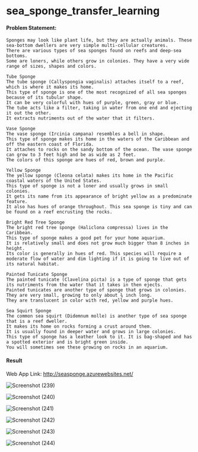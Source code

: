 # sea_sponge_transfer_learning

#### Problem Statement:
    
    Sponges may look like plant life, but they are actually animals. These sea-bottom dwellers are very simple multi-cellular creatures. 
    There are various types of sea sponges found on reefs and deep-sea bottoms. 
    Some are loners, while others grow in colonies. They have a very wide range of sizes, shapes and colors.
    
    Tube Sponge
    The tube sponge (Callyspongia vaginalis) attaches itself to a reef, which is where it makes its home. 
    This type of sponge is one of the most recognized of all sea sponges because of its tubular shape. 
    It can be very colorful with hues of purple, green, gray or blue. 
    The tube acts like a filter, taking in water from one end and ejecting it out the other. 
    It extracts nutriments out of the water that it filters.
    
    Vase Sponge
    The vase sponge (Ircinia campana) resembles a bell in shape. 
    This type of sponge makes its home in the waters of the Caribbean and off the eastern coast of Florida. 
    It attaches to rocks on the sandy bottom of the ocean. The vase sponge can grow to 3 feet high and be as wide as 2 feet. 
    The colors of this sponge are hues of red, brown and purple.
    
    Yellow Sponge
    The yellow sponge (Cleona celata) makes its home in the Pacific coastal waters of the United States. 
    This type of sponge is not a loner and usually grows in small colonies. 
    It gets its name from its appearance of bright yellow as a predominate feature. 
    It also has hues of orange throughout. This sea sponge is tiny and can be found on a reef encrusting the rocks.
    
    Bright Red Tree Sponge
    The bright red tree sponge (Haliclona compressa) lives in the Caribbean. 
    This type of sponge makes a good pet for your home aquarium. 
    It is relatively small and does not grow much bigger than 8 inches in height. 
    Its color is generally in hues of red. This species will require a moderate flow of water and dim lighting if it is going to live out of its natural habitat.
    
    Painted Tunicate Sponge
    The painted tunicate (Clavelina picta) is a type of sponge that gets its nutriments from the water that it takes in then ejects. 
    Painted tunicates are another type of sponge that grows in colonies. They are very small, growing to only about ¾ inch long. 
    They are translucent in color with red, yellow and purple hues.
    
    Sea Squirt Sponge
    The common sea squirt (Didemnum molle) is another type of sea sponge that is a reef dweller. 
    It makes its home on rocks forming a crust around them. 
    It is usually found in deeper water and grows in large colonies. 
    This type of sponge has a leather look to it. It is bag-shaped and has a spotted exterior and is bright green inside. 
    You will sometimes see these growing on rocks in an aquarium.
    
#### Result

Web App Link: http://seasponge.azurewebsites.net/

![Screenshot (239)](https://user-images.githubusercontent.com/55132850/154292845-147b186a-3097-4869-8cda-34a95bf0a205.png)

![Screenshot (240)](https://user-images.githubusercontent.com/55132850/154292851-ffd697fc-8d39-4dda-b4e8-35e6b854bfa7.png)

![Screenshot (241)](https://user-images.githubusercontent.com/55132850/154292863-c4fd422f-494b-4570-b6f4-8af2800d9827.png)

![Screenshot (242)](https://user-images.githubusercontent.com/55132850/154292889-8cafc48b-6e88-4990-9813-6ea033459c1a.png)

![Screenshot (243)](https://user-images.githubusercontent.com/55132850/154292896-555f4452-35f9-4658-8510-8c46a4530c42.png)

![Screenshot (244)](https://user-images.githubusercontent.com/55132850/154292910-e3cd0a9e-665c-4641-ac5f-c6f89ed4b48f.png)


    
